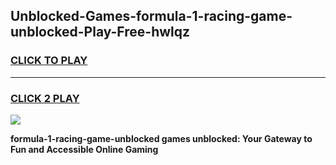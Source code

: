 
## Unblocked-Games-formula-1-racing-game-unblocked-Play-Free-hwlqz
<h3>
<a href="https://premium76.site?title=formula-1-racing-game-unblocked&ref=19M">CLICK TO PLAY</a></h3>
<hr>

<h3>
<a href="https://premium76.site?title=formula-1-racing-game-unblocked&ref=19M">CLICK 2 PLAY</a>
  
</h3>

<a href="https://premium76.site?title=formula-1-racing-game-unblocked&ref=19M"><img src="https://clearcache.store/games.png"></a>


**formula-1-racing-game-unblocked games unblocked: Your Gateway to Fun and Accessible Online Gaming**
